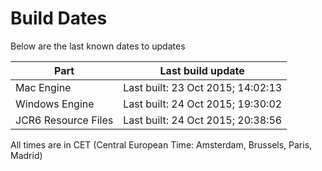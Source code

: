 # Build Dates

Below are the last known dates to updates

Part | Last build update
-----|-----
Mac Engine | Last built: 23 Oct 2015; 14:02:13
Windows Engine | Last built: 24 Oct 2015; 19:30:02
JCR6 Resource Files | Last built: 24 Oct 2015; 20:38:56
All times are in CET (Central European Time: Amsterdam, Brussels, Paris, Madrid)



